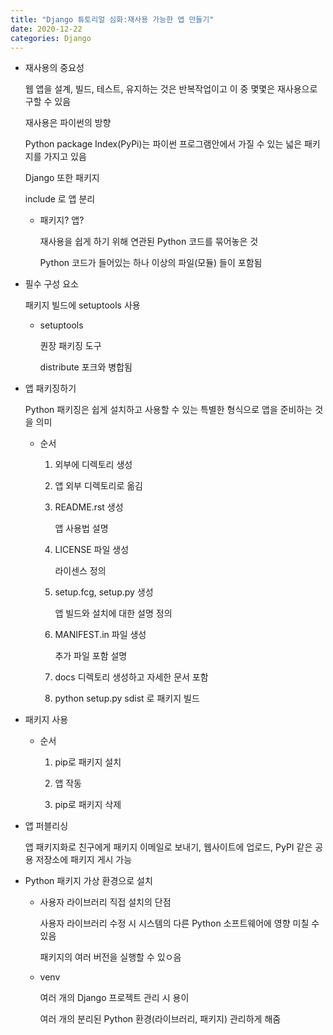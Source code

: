 ```yaml
---
title: "Django 튜토리얼 심화:재사용 가능한 앱 만들기"
date: 2020-12-22
categories: Django
---
```


- 재사용의 중요성

  웹 앱을 설계, 빌드, 테스트, 유지하는 것은 반복작업이고 이 중 몇몇은 재사용으로 구할 수 있음

  재사용은 파이썬의 방향

  Python package Index(PyPi)는 파이썬 프로그램안에서 가질 수 있는 넓은 패키지를 가지고 있음

  Django 또한 패키지

  include 로 앱 분리

  - 패키지? 앱?

    재사용을 쉽게 하기 위해 연관된 Python 코드를 묶어놓은 것

    Python 코드가 들어있는 하나 이상의 파일(모듈) 들이 포함됨

- 필수 구성 요소

  패키지 빌드에 setuptools 사용

  - setuptools

    퀀장 패키징 도구

    distribute 포크와 병합됨

- 앱 패키징하기

  Python 패키징은 쉽게 설치하고 사용할 수 있는 특별한 형식으로 앱을 준비하는 것을 의미

  - 순서

    1. 외부에 디렉토리 생성

    2. 앱 외부 디렉토리로 옮김

    3. README.rst 생성

       앱 사용법 설명

    4. LICENSE 파일 생성

       라이센스 정의

    5. setup.fcg, setup.py 생성

       앱 빌드와 설치에 대한 설명 정의

    6. MANIFEST.in 파일 생성

       추가 파일 포함 설명

    7. docs 디렉토리 생성하고 자세한 문서 포함

    8. python setup.py sdist 로 패키지 빌드

- 패키지 사용

  - 순서

    1. pip로 패키지 설치

    2. 앱 작동

    3. pip로 패키지 삭제

- 앱 퍼블리싱

  앱 패키지화로 친구에게 패키지 이메일로 보내기, 웹사이트에 업로드, PyPI 같은 공용 저장소에 패키지 게시 가능

- Python 패키지 가상 환경으로 설치

  - 사용자 라이브러리 직접 설치의 단점

    사용자 라이브러리 수정 시 시스템의 다른 Python 소프트웨어에 영향 미칠 수 있음

    패키지의 여러 버전을 실행할 수 있ㅇ음

  - venv

    여러 개의 Django 프로젝트 관리 시 용이

    여러 개의 분리된 Python 환경(라이브러리, 패키지) 관리하게 해줌
